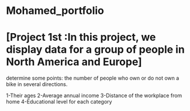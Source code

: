 # Mohamed_portfolio


# [Project 1st :In this project, we display data for a group of people in North America and Europe]
  determine some points: the number of people who own or do not own a bike in several directions.

   1-Their ages
   2-Average annual income
   3-Distance of the workplace from home
   4-Educational level for each category
  
